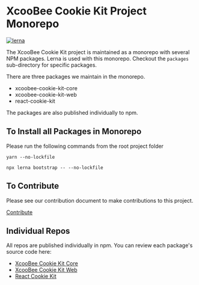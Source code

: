 # XcooBee Cookie Kit Project Monorepo

[![lerna](https://img.shields.io/badge/maintained%20with-lerna-cc00ff.svg)](https://lernajs.io/)

The XcooBee Cookie Kit project is maintained as a monorepo with several NPM
packages. Lerna is used with this monorepo. Checkout the `packages`
sub-directory for specific packages.

There are three packages we maintain in the monorepo.

- xcoobee-cookie-kit-core
- xcoobee-cookie-kit-web
- react-cookie-kit


The packages are also published individually to npm.


## To Install all Packages in Monorepo

Please run the following commands from the root project folder

```
yarn --no-lockfile

npx lerna bootstrap -- --no-lockfile
```


## To Contribute

Please see our contribution document to make contributions to this project.

[Contribute](#CONTRIBUTING.md)

## Individual Repos

All repos are published individually in npm. You can review each package's source code here:

- [XcooBee Cookie Kit Core](https://github.com/XcooBee/xcoobee-cookie-kit/tree/master/packages/xcoobee-cookie-kit-core)
- [XcooBee Cookie Kit Web](https://github.com/XcooBee/xcoobee-cookie-kit/tree/master/packages/xcoobee-cookie-kit-web)
- [React Cookie Kit](https://github.com/XcooBee/xcoobee-cookie-kit/tree/master/packages/xcoobee-cookie-kit-react)



